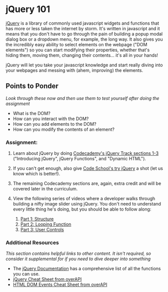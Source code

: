 # jQuery 101
<!-- *Estimated Time: 3-5 hrs* -->

[jQuery](http://skillcrush.com/2012/07/23/jquery/) is a library of commonly used javascript widgets and functions that has more or less taken the internet by storm.  It's written in javascript and it means that you don't have to go through the pain of building a popup modal dialog box or a dropdown menu, for example, the long way.  It also gives you the incredibly easy ability to select elements on the webpage ("DOM elements") so you can start modifying their properties, whether that's hiding them, moving them, changing their contents... it's all in your hands!

jQuery will let you take your javascript knowledge and start really diving into your webpages and messing with (ahem, improving) the elements.

## Points to Ponder

*Look through these now and then use them to test yourself after doing the assignment*

* What is the DOM?
* How can you interact with the DOM?
* How can you add elements to the DOM?
* How can you modify the contents of an element?

### Assignment:
1. Learn about jQuery by doing [Codecademy's jQuery Track sections 1-3](http://www.codecademy.com/tracks/jquery) ("Introducing jQuery", jQuery Functions", and "Dynamic HTML").
2. If you can't get enough, also give [Code School's try jQuery](http://try.jquery.com/) a shot (let us know which is better!).
2. The remaining Codecademy sections are, again, extra credit and will be covered later in the curriculum.
3. View the following series of videos where a developer walks through building a nifty image slider using jQuery.  You don't need to understand every little thing he's doing, but you should be able to follow along:

    1. [Part 1: Structure](http://www.youtube.com/watch?v=QtYP_eSVKfs)
    2. [Part 2: Looping Function](http://www.youtube.com/watch?v=z277ZUHNnnE)
    3. [Part 3: User Controls](http://www.youtube.com/watch?v=XlYsjMPCgfI)

### Additional Resources

*This section contains helpful links to other content. It isn't required, so consider it supplemental for if you need to dive deeper into something*

* The [jQuery Documentation](http://api.jquery.com/) has a comprehensive list of all the functions you can use.
* [jQuery Cheat Sheet from overAPI](http://overapi.com/jquery/)
* [HTML DOM Events Cheat Sheet from overAPI](http://overapi.com/html-dom/)

